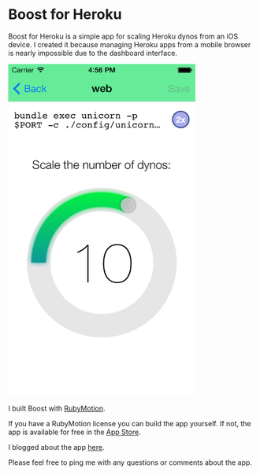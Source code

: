 Boost for Heroku
================

Boost for Heroku is a simple app for scaling Heroku dynos from an iOS device.
I created it because managing Heroku apps from a mobile browser is nearly
impossible due to the dashboard interface.

<img src="https://raw.githubusercontent.com/mgartner/boost/master/screenshots/iOS%20Simulator%20Screen%20shot%20Oct%2017,%202013%204.56.16%20PM.png" alt="Boost" width="380px"/>

I built Boost with [RubyMotion](http://www.rubymotion.com/).

If you have a RubyMotion license you can build the app yourself. If not,
the app is available for free in the [App Store](https://itunes.apple.com/US/app/id728159221).

I blogged about the app [here](http://www.marcusgartner.com/blog/2013/10/27/boost-for-heroku/).

Please feel free to ping me with any questions or comments about the app.
